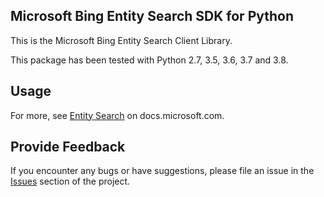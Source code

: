 <!-- Copyright (c) Microsoft Corporation.
 Licensed under the MIT License. -->
## Microsoft Bing Entity Search SDK for Python

This is the Microsoft Bing Entity Search Client Library.

This package has been tested with Python 2.7, 3.5, 3.6, 3.7 and 3.8.


## Usage

For more, see [Entity Search](https://docs.microsoft.com/en-us/bing/search-apis/bing-entity-search/overview)
on docs.microsoft.com.

## Provide Feedback

If you encounter any bugs or have suggestions, please file an issue in
the [Issues](https://github.com/microsoft/bing-search-sdk-for-python/issues)
section of the project.


